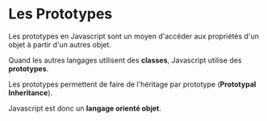 # Les Prototypes

Les prototypes en Javascript sont un moyen d'accéder aux propriétés d'un objet à partir d'un autres objet.

Quand les autres langages utilisent des **classes**, Javascript utilise des **prototypes**.

Les prototypes permettent de faire de l'héritage par prototype (**Prototypal Inheritance**).

Javascript est donc un **langage orienté objet**.
